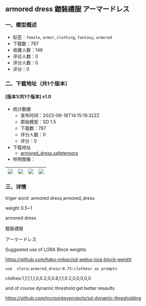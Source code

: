 ## armored dress 鎧裝禮服  アーマードレス 
### 一、模型概述

- 标签：`female`, `armor`, `clothing`, `fantasy`, `armored`
- 下载数：787
- 收藏人数：148
- 评论人数：0
- 评分人数：0
- 评分：0

### 二、下载地址（共1个版本）

#### [版本1/共1个版本] v1.0

- 统计数据
  - 发布时间：2023-06-18T14:15:19.322Z
  - 原始模型：SD 1.5
  - 下载数：787
  - 评分人数：0
  - 评分：0
- 下载地址
  - [armored_dress.safetensors](https://civitai.com/api/download/models/98772)
- 样例图像：

| <img src="https://image.civitai.com/xG1nkqKTMzGDvpLrqFT7WA/097d07e9-eaca-496c-9bba-cf8a99fe29f9/width=450/1194003.jpeg" /> | <img src="https://image.civitai.com/xG1nkqKTMzGDvpLrqFT7WA/ccb1139e-3579-4189-8a6e-0ebfa9c68837/width=450/1194018.jpeg" /> | <img src="https://image.civitai.com/xG1nkqKTMzGDvpLrqFT7WA/b920d4c1-9f08-46e7-9341-e9efa9eb5197/width=450/1194021.jpeg" /> | <img src="https://image.civitai.com/xG1nkqKTMzGDvpLrqFT7WA/a2f26ed8-33c6-4a3f-a7f7-64909b6619bd/width=450/1194008.jpeg" /> |
| ---- | ---- | ---- | ---- |


### 三、详情
<p>triger word :armored dress,armored_dress</p><p>weight 0.5~1</p><p>armored dress</p><p>鎧裝禮服</p><p>アーマードレス</p><p>Suggested use of LORA Block weights</p><p><a target="_blank" rel="ugc" href="https://github.com/hako-mikan/sd-webui-lora-block-weight">https://github.com/hako-mikan/sd-webui-lora-block-weight</a></p><pre><code>use  &lt;lora:armored_dress:0.75:clothes&gt; as prompts</code></pre><p>clothes:1,1,1,1,1,0,0.2,0,0.8,1,1,0.2,0,0,0,0,0</p><p>and of course dynamic threshold get better resaults</p><p><a target="_blank" rel="ugc" href="https://github.com/mcmonkeyprojects/sd-dynamic-thresholding">https://github.com/mcmonkeyprojects/sd-dynamic-thresholding</a></p><p></p>